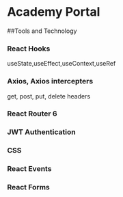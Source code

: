 # Academy Portal

##Tools and Technology

### React Hooks

useState,useEffect,useContext,useRef

### Axios, Axios intercepters

get, post, put, delete
headers

### React Router 6

### JWT Authentication

### CSS

### React Events

### React Forms
